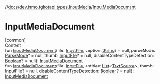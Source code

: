 //[docs](../../index.md)/[dev.inmo.tgbotapi.types.InputMedia](index.md)/[InputMediaDocument](-input-media-document.md)



# InputMediaDocument  
[common]  
Content  
fun [InputMediaDocument](-input-media-document.md)(file: [InputFile](../dev.inmo.tgbotapi.requests.abstracts/-input-file/index.md), caption: [String](https://kotlinlang.org/api/latest/jvm/stdlib/kotlin/-string/index.html)? = null, parseMode: [ParseMode](../dev.inmo.tgbotapi.types.ParseMode/-parse-mode/index.md)? = null, thumb: [InputFile](../dev.inmo.tgbotapi.requests.abstracts/-input-file/index.md)? = null, disableContentTypeDetection: [Boolean](https://kotlinlang.org/api/latest/jvm/stdlib/kotlin/-boolean/index.html)? = null): [InputMediaDocument](-input-media-document/index.md)  
fun [InputMediaDocument](-input-media-document.md)(file: [InputFile](../dev.inmo.tgbotapi.requests.abstracts/-input-file/index.md), entities: [List](https://kotlinlang.org/api/latest/jvm/stdlib/kotlin.collections/-list/index.html)<[TextSource](../dev.inmo.tgbotapi.CommonAbstracts/-text-source/index.md)>, thumb: [InputFile](../dev.inmo.tgbotapi.requests.abstracts/-input-file/index.md)? = null, disableContentTypeDetection: [Boolean](https://kotlinlang.org/api/latest/jvm/stdlib/kotlin/-boolean/index.html)? = null): [InputMediaDocument](-input-media-document/index.md)  




